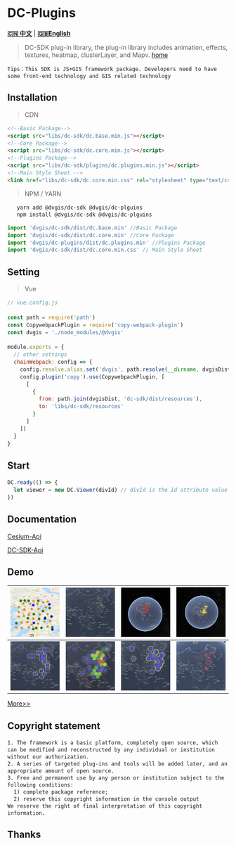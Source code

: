 # DC-Plugins

[**🇨🇳 中文**](./README_zh.md) | [**🇬🇧English**](./)

> DC-SDK plug-in library, the plug-in library includes animation, effects, textures, heatmap, clusterLayer, and Mapv.
> [home](http://dc.dvgis.cn)

```warning
Tips：This SDK is JS+GIS framework package. Developers need to have some front-end technology and GIS related technology
```

## Installation

> CDN

```html
<!--Basic Package-->
<script src="libs/dc-sdk/dc.base.min.js"></script>
<!--Core Package-->
<script src="libs/dc-sdk/dc.core.min.js"></script>
<!--Plugins Package-->
<script src="libs/dc-sdk/plugins/dc.plugins.min.js"></script>
<!--Main Style Sheet -->
<link href="libs/dc-sdk/dc.core.min.css" rel="stylesheet" type="text/css" />
```

> NPM / YARN

```shell
   yarn add @dvgis/dc-sdk @dvgis/dc-plguins
   npm install @dvgis/dc-sdk @dvgis/dc-plguins
```

```js
import 'dvgis/dc-sdk/dist/dc.base.min' //Basic Package
import 'dvgis/dc-sdk/dist/dc.core.min' //Core Package
import 'dvgis/dc-plugins/dist/dc.plugins.min' //Plugins Package
import 'dvgis/dc-sdk/dist/dc.core.min.css' // Main Style Sheet
```

## Setting

> Vue

```js
// vue.config.js

const path = require('path')
const CopywebpackPlugin = require('copy-webpack-plugin')
const dvgis = './node_modules/@dvgis'

module.exports = {
  // other settings
  chainWebpack: config => {
    config.resolve.alias.set('dvgis', path.resolve(__dirname, dvgisDist))
    config.plugin('copy').use(CopywebpackPlugin, [
      [
        {
          from: path.join(dvgisDist, 'dc-sdk/dist/resources'),
          to: 'libs/dc-sdk/resources'
        }
      ]
    ])
  }
}
```

## Start

```js
DC.ready(() => {
  let viewer = new DC.Viewer(divId) // divId is the Id attribute value of a div node. If it is not passed in, the 3D scene cannot be initialized
})
```

## Documentation

[Cesium-Api](https://cesium.com/docs/cesiumjs-ref-doc/)

[DC-SDK-Api](http://dc.dvgis.cn/#/docs)

## Demo

| ![picture](https://raw.githubusercontent.com/Digital-Visual/dc-sdk-examples/master/images/layer/cluster.png)  | ![picture](https://raw.githubusercontent.com/Digital-Visual/dc-sdk-examples/master/images/datav/m_polyline_d.gif) |    ![picture](https://raw.githubusercontent.com/Digital-Visual/dc-sdk-examples/master/images/datav/e_pm2.5.png)    | ![picture](https://raw.githubusercontent.com/Digital-Visual/dc-sdk-examples/master/images/datav/e_pm2.5_2.png) |
| :-----------------------------------------------------------------------------------------------------------: | :---------------------------------------------------------------------------------------------------------------: | :----------------------------------------------------------------------------------------------------------------: | :------------------------------------------------------------------------------------------------------------: |
| ![picture](https://raw.githubusercontent.com/Digital-Visual/dc-sdk-examples/master/images/datav/m_grid_d.gif) | ![picture](https://raw.githubusercontent.com/Digital-Visual/dc-sdk-examples/master/images/datav/m_honeycomb.png)  | ![picture](https://raw.githubusercontent.com/Digital-Visual/dc-sdk-examples/master/images/datav/m_honeycomb_d.gif) | ![picture](https://raw.githubusercontent.com/Digital-Visual/dc-sdk-examples/master/images/datav/m_point_d.gif) |

[More>>](http://dc.cavencj.cn/home/#/examples)

## Copyright statement

```warning
1. The framework is a basic platform, completely open source, which can be modified and reconstructed by any individual or institution without our authorization.
2. A series of targeted plug-ins and tools will be added later, and an appropriate amount of open source.
3. Free and permanent use by any person or institution subject to the following conditions:
  1) complete package reference;
  2) reserve this copyright information in the console output
We reserve the right of final interpretation of this copyright information.
```

## Thanks
